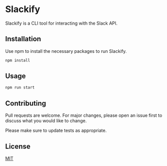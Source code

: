 # Slackify

Slackify is a CLI tool for interacting with the Slack API.

## Installation

Use npm to install the necessary packages to run Slackify.

```bash
npm install 
```

## Usage

```bash
npm run start
```

## Contributing
Pull requests are welcome. For major changes, please open an issue first to discuss what you would like to change.

Please make sure to update tests as appropriate.

## License
[MIT](https://choosealicense.com/licenses/mit/)